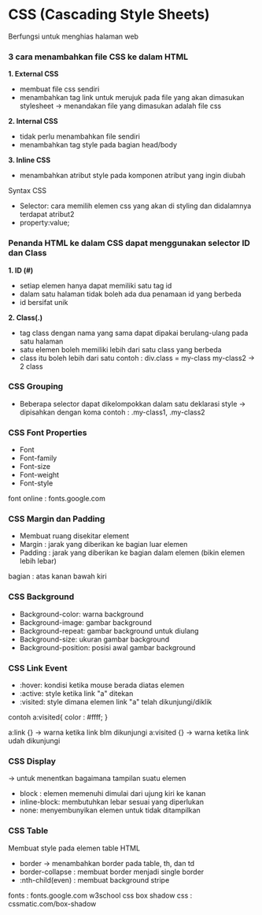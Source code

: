 # CSS (Cascading Style Sheets)
Berfungsi untuk menghias halaman web

### 3 cara 	menambahkan file CSS ke dalam HTML
**1. External CSS**
- membuat file css sendiri
- menambahkan tag link <href> untuk merujuk pada file yang akan dimasukan 
<rel> stylesheet -> menandakan file yang dimasukan adalah file css

**2. Internal CSS**
- tidak perlu menambahkan file sendiri
- menambahkan tag style pada bagian head/body

**3. Inline CSS**
- menambahkan atribut style pada komponen atribut yang ingin diubah

Syntax CSS
- Selector: cara memilih elemen css yang akan di styling dan didalamnya terdapat atribut2 
- property:value;

### Penanda HTML ke dalam CSS dapat menggunakan selector ID dan Class
**1. ID (#)**
- setiap elemen hanya dapat memiliki satu tag id
- dalam satu halaman tidak boleh ada dua penamaan id yang berbeda
- id bersifat unik

**2. Class(.)**
- tag class dengan nama yang sama dapat dipakai berulang-ulang pada satu halaman
- satu elemen boleh memiliki lebih dari satu class yang berbeda
- class itu boleh lebih dari satu
contoh : div.class = my-class my-class2 -> 2 class

### CSS Grouping
- Beberapa selector dapat dikelompokkan dalam satu deklarasi style -> dipisahkan dengan koma
contoh : .my-class1, .my-class2

### CSS Font Properties
- Font
- Font-family
- Font-size
- Font-weight
- Font-style

font online : fonts.google.com

### CSS Margin dan Padding
- Membuat ruang disekitar element
- Margin : jarak yang diberikan ke bagian luar elemen
- Padding : jarak yang diberikan ke bagian dalam elemen (bikin elemen lebih lebar)

bagian : atas kanan bawah kiri

### CSS Background
- Background-color: warna background
- Background-image: gambar background
- Background-repeat: gambar background untuk diulang
- Background-size: ukuran gambar background
- Background-position: posisi awal gambar background

### CSS Link Event
- :hover: kondisi ketika mouse berada diatas elemen
- :active: style ketika link "a" ditekan
- :visited: style dimana elemen link "a" telah dikunjungi/diklik

contoh 
a:visited{
  color : #ffff;
}

a:link {} -> warna ketika link blm dikunjungi
a:visited {} -> warna ketika link udah dikunjungi

### CSS Display
-> untuk menentkan bagaimana tampilan suatu elemen
-  block : elemen memenuhi dimulai dari ujung kiri ke kanan
- inline-block: membutuhkan lebar sesuai yang diperlukan
- none: menyembunyikan elemen untuk tidak ditampilkan

### CSS Table
Membuat style pada elemen table HTML
- border -> menambahkan border pada table, th, dan td
- border-collapse : membuat border menjadi single border
- :nth-child(even) : membuat background stripe

fonts : fonts.google.com
w3school css
box shadow css : cssmatic.com/box-shadow
